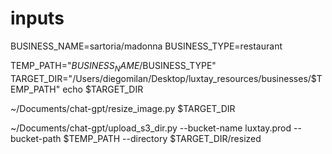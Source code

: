 


# inputs

BUSINESS_NAME=sartoria/madonna
BUSINESS_TYPE=restaurant

TEMP_PATH="$BUSINESS_NAME/$BUSINESS_TYPE"
TARGET_DIR="/Users/diegomilan/Desktop/luxtay_resources/businesses/$TEMP_PATH"
echo $TARGET_DIR


~/Documents/chat-gpt/resize_image.py $TARGET_DIR

~/Documents/chat-gpt/upload_s3_dir.py --bucket-name luxtay.prod --bucket-path $TEMP_PATH  --directory $TARGET_DIR/resized